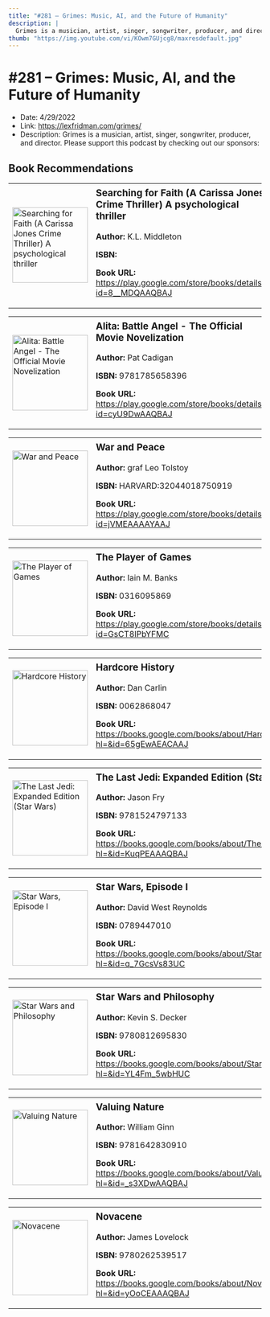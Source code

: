 ```yaml
---
title: "#281 – Grimes: Music, AI, and the Future of Humanity"
description: |
  Grimes is a musician, artist, singer, songwriter, producer, and director. Please support this podcast by checking out our sponsors:"
thumb: "https://img.youtube.com/vi/KOwm7GUjcg8/maxresdefault.jpg"
---
```


# #281 – Grimes: Music, AI, and the Future of Humanity

  - Date: 4/29/2022
  - Link: https://lexfridman.com/grimes/
  - Description: Grimes is a musician, artist, singer, songwriter, producer, and director. Please support this podcast by checking out our sponsors:

## Book Recommendations

<table style="border: none;"><tr style="border: none;"><td style="border: none;"><img src="https://books.google.com/books/content?id=8__MDQAAQBAJ&printsec=frontcover&img=1&zoom=1&edge=curl&source=gbs_api" alt="Searching for Faith (A Carissa Jones Crime Thriller) A psychological thriller" width="150" style="vertical-align: top;"></td><td style="border: none; vertical-align: top;"><h3 style='margin-top: 5'>Searching for Faith (A Carissa Jones Crime Thriller) A psychological thriller</h3><p><strong>Author:</strong> K.L. Middleton</p><p><strong>ISBN:</strong> </p><p><strong>Book URL:</strong> <a href="https://play.google.com/store/books/details?id=8__MDQAAQBAJ">https://play.google.com/store/books/details?id=8__MDQAAQBAJ</a></p></td></tr></table>
<table style="border: none;"><tr style="border: none;"><td style="border: none;"><img src="https://books.google.com/books/content?id=cyU9DwAAQBAJ&printsec=frontcover&img=1&zoom=1&edge=curl&source=gbs_api" alt="Alita: Battle Angel - The Official Movie Novelization" width="150" style="vertical-align: top;"></td><td style="border: none; vertical-align: top;"><h3 style='margin-top: 5'>Alita: Battle Angel - The Official Movie Novelization</h3><p><strong>Author:</strong> Pat Cadigan</p><p><strong>ISBN:</strong> 9781785658396</p><p><strong>Book URL:</strong> <a href="https://play.google.com/store/books/details?id=cyU9DwAAQBAJ">https://play.google.com/store/books/details?id=cyU9DwAAQBAJ</a></p></td></tr></table>
<table style="border: none;"><tr style="border: none;"><td style="border: none;"><img src="https://books.google.com/books/content?id=jVMEAAAAYAAJ&printsec=frontcover&img=1&zoom=1&edge=curl&source=gbs_api" alt="War and Peace" width="150" style="vertical-align: top;"></td><td style="border: none; vertical-align: top;"><h3 style='margin-top: 5'>War and Peace</h3><p><strong>Author:</strong> graf Leo Tolstoy</p><p><strong>ISBN:</strong> HARVARD:32044018750919</p><p><strong>Book URL:</strong> <a href="https://play.google.com/store/books/details?id=jVMEAAAAYAAJ">https://play.google.com/store/books/details?id=jVMEAAAAYAAJ</a></p></td></tr></table>
<table style="border: none;"><tr style="border: none;"><td style="border: none;"><img src="https://books.google.com/books/content?id=GsCT8lPbYFMC&printsec=frontcover&img=1&zoom=1&edge=curl&source=gbs_api" alt="The Player of Games" width="150" style="vertical-align: top;"></td><td style="border: none; vertical-align: top;"><h3 style='margin-top: 5'>The Player of Games</h3><p><strong>Author:</strong> Iain M. Banks</p><p><strong>ISBN:</strong> 0316095869</p><p><strong>Book URL:</strong> <a href="https://play.google.com/store/books/details?id=GsCT8lPbYFMC">https://play.google.com/store/books/details?id=GsCT8lPbYFMC</a></p></td></tr></table>
<table style="border: none;"><tr style="border: none;"><td style="border: none;"><img src="https://books.google.com/books/content?id=65gEwAEACAAJ&printsec=frontcover&img=1&zoom=1&source=gbs_api" alt="Hardcore History" width="150" style="vertical-align: top;"></td><td style="border: none; vertical-align: top;"><h3 style='margin-top: 5'>Hardcore History</h3><p><strong>Author:</strong> Dan Carlin</p><p><strong>ISBN:</strong> 0062868047</p><p><strong>Book URL:</strong> <a href="https://books.google.com/books/about/Hardcore_History.html?hl=&id=65gEwAEACAAJ">https://books.google.com/books/about/Hardcore_History.html?hl=&id=65gEwAEACAAJ</a></p></td></tr></table>
<table style="border: none;"><tr style="border: none;"><td style="border: none;"><img src="https://books.google.com/books/content?id=KuqPEAAAQBAJ&printsec=frontcover&img=1&zoom=1&source=gbs_api" alt="The Last Jedi: Expanded Edition (Star Wars)" width="150" style="vertical-align: top;"></td><td style="border: none; vertical-align: top;"><h3 style='margin-top: 5'>The Last Jedi: Expanded Edition (Star Wars)</h3><p><strong>Author:</strong> Jason Fry</p><p><strong>ISBN:</strong> 9781524797133</p><p><strong>Book URL:</strong> <a href="https://books.google.com/books/about/The_Last_Jedi_Expanded_Edition_Star_Wars.html?hl=&id=KuqPEAAAQBAJ">https://books.google.com/books/about/The_Last_Jedi_Expanded_Edition_Star_Wars.html?hl=&id=KuqPEAAAQBAJ</a></p></td></tr></table>
<table style="border: none;"><tr style="border: none;"><td style="border: none;"><img src="https://books.google.com/books/content?id=q_7GcsVs83UC&printsec=frontcover&img=1&zoom=1&source=gbs_api" alt="Star Wars, Episode I" width="150" style="vertical-align: top;"></td><td style="border: none; vertical-align: top;"><h3 style='margin-top: 5'>Star Wars, Episode I</h3><p><strong>Author:</strong> David West Reynolds</p><p><strong>ISBN:</strong> 0789447010</p><p><strong>Book URL:</strong> <a href="https://books.google.com/books/about/Star_Wars_Episode_I.html?hl=&id=q_7GcsVs83UC">https://books.google.com/books/about/Star_Wars_Episode_I.html?hl=&id=q_7GcsVs83UC</a></p></td></tr></table>
<table style="border: none;"><tr style="border: none;"><td style="border: none;"><img src="https://books.google.com/books/content?id=YL4Fm_5wbHUC&printsec=frontcover&img=1&zoom=1&edge=curl&source=gbs_api" alt="Star Wars and Philosophy" width="150" style="vertical-align: top;"></td><td style="border: none; vertical-align: top;"><h3 style='margin-top: 5'>Star Wars and Philosophy</h3><p><strong>Author:</strong> Kevin S. Decker</p><p><strong>ISBN:</strong> 9780812695830</p><p><strong>Book URL:</strong> <a href="https://books.google.com/books/about/Star_Wars_and_Philosophy.html?hl=&id=YL4Fm_5wbHUC">https://books.google.com/books/about/Star_Wars_and_Philosophy.html?hl=&id=YL4Fm_5wbHUC</a></p></td></tr></table>
<table style="border: none;"><tr style="border: none;"><td style="border: none;"><img src="https://books.google.com/books/content?id=_s3XDwAAQBAJ&printsec=frontcover&img=1&zoom=1&edge=curl&source=gbs_api" alt="Valuing Nature" width="150" style="vertical-align: top;"></td><td style="border: none; vertical-align: top;"><h3 style='margin-top: 5'>Valuing Nature</h3><p><strong>Author:</strong> William Ginn</p><p><strong>ISBN:</strong> 9781642830910</p><p><strong>Book URL:</strong> <a href="https://books.google.com/books/about/Valuing_Nature.html?hl=&id=_s3XDwAAQBAJ">https://books.google.com/books/about/Valuing_Nature.html?hl=&id=_s3XDwAAQBAJ</a></p></td></tr></table>
<table style="border: none;"><tr style="border: none;"><td style="border: none;"><img src="https://books.google.com/books/content?id=yOoCEAAAQBAJ&printsec=frontcover&img=1&zoom=1&edge=curl&source=gbs_api" alt="Novacene" width="150" style="vertical-align: top;"></td><td style="border: none; vertical-align: top;"><h3 style='margin-top: 5'>Novacene</h3><p><strong>Author:</strong> James Lovelock</p><p><strong>ISBN:</strong> 9780262539517</p><p><strong>Book URL:</strong> <a href="https://books.google.com/books/about/Novacene.html?hl=&id=yOoCEAAAQBAJ">https://books.google.com/books/about/Novacene.html?hl=&id=yOoCEAAAQBAJ</a></p></td></tr></table>
